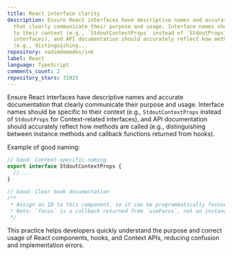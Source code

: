 ```yaml
---
title: React interface clarity
description: Ensure React interfaces have descriptive names and accurate documentation
  that clearly communicate their purpose and usage. Interface names should be specific
  to their context (e.g., `StdoutContextProps` instead of `StdoutProps` for Context-related
  interfaces), and API documentation should accurately reflect how methods are called
  (e.g., distinguishing...
repository: vadimdemedes/ink
label: React
language: TypeScript
comments_count: 2
repository_stars: 31825
---
```


Ensure React interfaces have descriptive names and accurate documentation that clearly communicate their purpose and usage. Interface names should be specific to their context (e.g., `StdoutContextProps` instead of `StdoutProps` for Context-related interfaces), and API documentation should accurately reflect how methods are called (e.g., distinguishing between instance methods and callback functions returned from hooks).

Example of good naming:
```typescript
// Good: Context-specific naming
export interface StdoutContextProps {
  // ...
}

// Good: Clear hook documentation
/**
 * Assign an ID to this component, so it can be programmatically focused with `focus(id)`.
 * Note: `focus` is a callback returned from `useFocus`, not an instance method.
 */
```

This practice helps developers quickly understand the purpose and correct usage of React components, hooks, and Context APIs, reducing confusion and implementation errors.